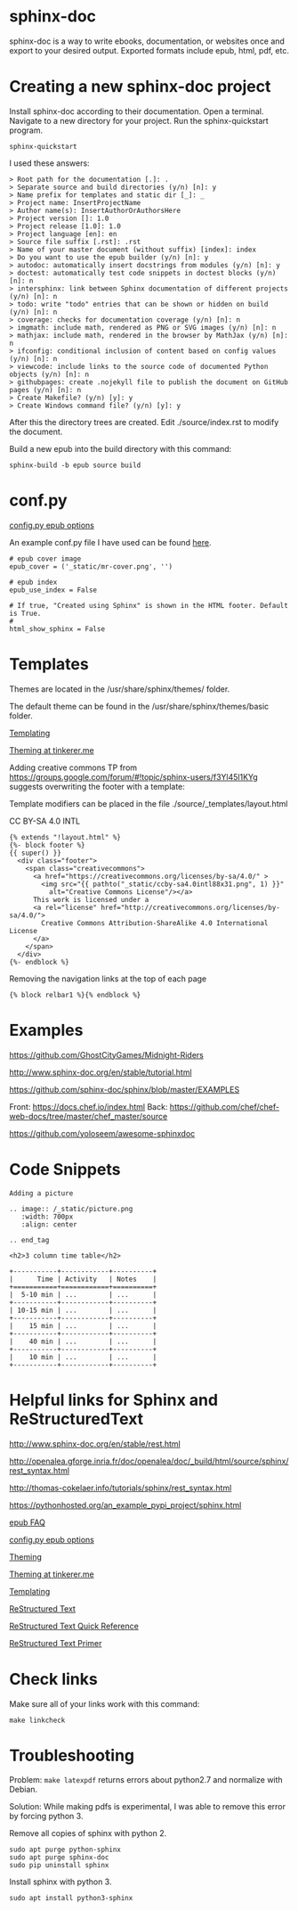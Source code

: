 # sphinx-doc
sphinx-doc is a way to write ebooks, documentation, or websites once and export to your desired output.  Exported formats include epub, html, pdf, etc.

# Creating a new sphinx-doc project

Install sphinx-doc according to their documentation.  Open a terminal.  Navigate to a new directory for your project.  Run the sphinx-quickstart program.

```sphinx-quickstart```

I used these answers:

```
> Root path for the documentation [.]: .
> Separate source and build directories (y/n) [n]: y
> Name prefix for templates and static dir [_]: _
> Project name: InsertProjectName
> Author name(s): InsertAuthorOrAuthorsHere
> Project version []: 1.0
> Project release [1.0]: 1.0
> Project language [en]: en
> Source file suffix [.rst]: .rst
> Name of your master document (without suffix) [index]: index
> Do you want to use the epub builder (y/n) [n]: y
> autodoc: automatically insert docstrings from modules (y/n) [n]: y
> doctest: automatically test code snippets in doctest blocks (y/n) [n]: n
> intersphinx: link between Sphinx documentation of different projects (y/n) [n]: n
> todo: write "todo" entries that can be shown or hidden on build (y/n) [n]: n
> coverage: checks for documentation coverage (y/n) [n]: n
> imgmath: include math, rendered as PNG or SVG images (y/n) [n]: n
> mathjax: include math, rendered in the browser by MathJax (y/n) [n]: n
> ifconfig: conditional inclusion of content based on config values (y/n) [n]: n
> viewcode: include links to the source code of documented Python objects (y/n) [n]: n
> githubpages: create .nojekyll file to publish the document on GitHub pages (y/n) [n]: n
> Create Makefile? (y/n) [y]: y
> Create Windows command file? (y/n) [y]: y
```

After this the directory trees are created.  Edit ./source/index.rst to modify the document.

Build a new epub into the build directory with this command:

```sphinx-build -b epub source build```

# conf.py

[config.py epub options](http://www.sphinx-doc.org/en/stable/config.html#options-for-epub-output)

An example conf.py file I have used can be found [here](https://github.com/GhostCityGames/Midnight-Riders/blob/master/source/conf.py).

```
# epub cover image
epub_cover = ('_static/mr-cover.png', '')

# epub index
epub_use_index = False

# If true, "Created using Sphinx" is shown in the HTML footer. Default is True.
#
html_show_sphinx = False
```

# Templates

Themes are located in the /usr/share/sphinx/themes/ folder.

The default theme can be found in the /usr/share/sphinx/themes/basic folder.

[Templating](http://www.sphinx-doc.org/en/stable/templating.html)

[Theming at tinkerer.me](http://tinkerer.me/doc/theming.html)

Adding creative commons
TP from https://groups.google.com/forum/#!topic/sphinx-users/f3Yl45l1KYg suggests overwriting the footer with a template:

Template modifiers can be placed in the file ./source/_templates/layout.html

CC BY-SA 4.0 INTL
```
{% extends "!layout.html" %}
{%- block footer %}
{{ super() }}
  <div class="footer">
    <span class="creativecommons">
      <a href="https://creativecommons.org/licenses/by-sa/4.0/" >
        <img src="{{ pathto("_static/ccby-sa4.0intl88x31.png", 1) }}"
          alt="Creative Commons License"/></a>
      This work is licensed under a
      <a rel="license" href="http://creativecommons.org/licenses/by-sa/4.0/">
        Creative Commons Attribution-ShareAlike 4.0 International License
      </a>
    </span>
  </div>
{%- endblock %}
```

Removing the navigation links at the top of each page

```
{% block relbar1 %}{% endblock %}
```

# Examples
https://github.com/GhostCityGames/Midnight-Riders

http://www.sphinx-doc.org/en/stable/tutorial.html

https://github.com/sphinx-doc/sphinx/blob/master/EXAMPLES

Front: https://docs.chef.io/index.html Back: https://github.com/chef/chef-web-docs/tree/master/chef_master/source

https://github.com/yoloseem/awesome-sphinxdoc


# Code Snippets

```
Adding a picture

.. image:: /_static/picture.png
   :width: 700px
   :align: center

.. end_tag

<h2>3 column time table</h2>

+-----------+------------+----------+
|      Time | Activity   | Notes    |
+===========+============+==========+
|  5-10 min | ...        | ...      |
+-----------+------------+----------+
| 10-15 min | ...        | ...      |
+-----------+------------+----------+
|    15 min | ...        | ...      |
+-----------+------------+----------+
|    40 min | ...        | ...      |
+-----------+------------+----------+
|    10 min | ...        | ...      |
+-----------+------------+----------+
```

# Helpful links for Sphinx and ReStructuredText

http://www.sphinx-doc.org/en/stable/rest.html

http://openalea.gforge.inria.fr/doc/openalea/doc/_build/html/source/sphinx/rest_syntax.html

http://thomas-cokelaer.info/tutorials/sphinx/rest_syntax.html

https://pythonhosted.org/an_example_pypi_project/sphinx.html

[epub FAQ](http://sphinx.readthedocs.io/en/latest/faq.html#epub-info)

[config.py epub options](http://www.sphinx-doc.org/en/stable/config.html#options-for-epub-output)

[Theming](http://www.sphinx-doc.org/en/stable/theming.html)

[Theming at tinkerer.me](http://tinkerer.me/doc/theming.html)

[Templating](http://www.sphinx-doc.org/en/stable/templating.html)

[ReStructured Text](http://docutils.sourceforge.net/rst.html)

[ReStructured Text Quick Reference](http://docutils.sourceforge.net/docs/user/rst/quickref.html)

[ReStructured Text Primer](http://docutils.sourceforge.net/docs/user/rst/quickstart.html)

# Check links

Make sure all of your links work with this command:

```make linkcheck```

# Troubleshooting

Problem: ```make latexpdf``` returns errors about python2.7 and normalize with Debian.

Solution: While making pdfs is experimental, I was able to remove this error by forcing python 3.

Remove all copies of sphinx with python 2.

```
sudo apt purge python-sphinx
sudo apt purge sphinx-doc
sudo pip uninstall sphinx
```

Install sphinx with python 3.

```sudo apt install python3-sphinx```
